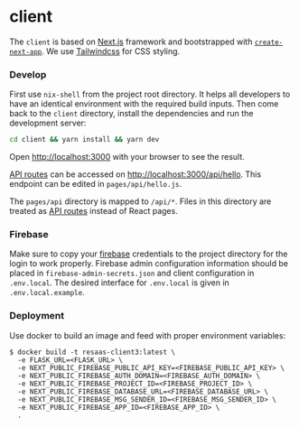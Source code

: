 # client

The `client` is based on [Next.js](https://nextjs.org/) framework and bootstrapped with [`create-next-app`](https://github.com/vercel/next.js/tree/canary/packages/create-next-app).
We use [Tailwindcss](https://tailwindcss.com/) for CSS styling.

### Develop

First use `nix-shell` from the project root directory.
It helps all developers to have an identical environment with the required build inputs.
Then come back to the `client` directory, install the dependencies and run the development server:

```bash
cd client && yarn install && yarn dev
```

Open [http://localhost:3000](http://localhost:3000) with your browser to see the result.

[API routes](https://nextjs.org/docs/api-routes/introduction) can be accessed on [http://localhost:3000/api/hello](http://localhost:3000/api/hello). This endpoint can be edited in `pages/api/hello.js`.

The `pages/api` directory is mapped to `/api/*`. Files in this directory are treated as [API routes](https://nextjs.org/docs/api-routes/introduction) instead of React pages.

### Firebase

Make sure to copy your [firebase](https://firebase.google.com/) credentials to the project directory
for the login to work properly. Firebase admin configuration information should be placed in
`firebase-admin-secrets.json` and client configuration in `.env.local`.
The desired interface for `.env.local` is given in `.env.local.example`.

### Deployment

Use docker to build an image and feed with proper environment variables:

```shell
$ docker build -t resaas-client3:latest \
  -e FLASK_URL=<FLASK_URL> \
  -e NEXT_PUBLIC_FIREBASE_PUBLIC_API_KEY=<FIREBASE_PUBLIC_API_KEY> \
  -e NEXT_PUBLIC_FIREBASE_AUTH_DOMAIN=<FIREBASE_AUTH_DOMAIN> \
  -e NEXT_PUBLIC_FIREBASE_PROJECT_ID=<FIREBASE_PROJECT_ID> \
  -e NEXT_PUBLIC_FIREBASE_DATABASE_URL=<FIREBASE_DATABASE_URL> \
  -e NEXT_PUBLIC_FIREBASE_MSG_SENDER_ID=<FIREBASE_MSG_SENDER_ID> \
  -e NEXT_PUBLIC_FIREBASE_APP_ID=<FIREBASE_APP_ID> \
  .
```
